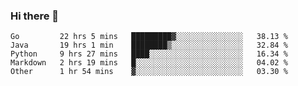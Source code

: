 ### Hi there 👋

<!--
**yeya24/yeya24** is a ✨ _special_ ✨ repository because its `README.md` (this file) appears on your GitHub profile.

Here are some ideas to get you started:

- 🔭 I’m currently working on ...
- 🌱 I’m currently learning ...
- 👯 I’m looking to collaborate on ...
- 🤔 I’m looking for help with ...
- 💬 Ask me about ...
- 📫 How to reach me: ...
- 😄 Pronouns: ...
- ⚡ Fun fact: ...
-->

<!--START_SECTION:waka-->
```text
Go         22 hrs 5 mins   █████████▓░░░░░░░░░░░░░░░   38.13 % 
Java       19 hrs 1 min    ████████▒░░░░░░░░░░░░░░░░   32.84 % 
Python     9 hrs 27 mins   ████░░░░░░░░░░░░░░░░░░░░░   16.34 % 
Markdown   2 hrs 19 mins   █░░░░░░░░░░░░░░░░░░░░░░░░   04.02 % 
Other      1 hr 54 mins    ▓░░░░░░░░░░░░░░░░░░░░░░░░   03.30 % 
```
<!--END_SECTION:waka-->
